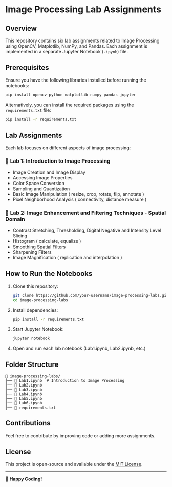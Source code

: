 # Image Processing Lab Assignments

## Overview
This repository contains six lab assignments related to Image Processing using OpenCV, Matplotlib, NumPy, and Pandas. Each assignment is implemented in a separate Jupyter Notebook (`.ipynb`) file.

## Prerequisites
Ensure you have the following libraries installed before running the notebooks:

```bash
pip install opencv-python matplotlib numpy pandas jupyter
```

Alternatively, you can install the required packages using the `requirements.txt` file:

```bash
pip install -r requirements.txt
```

## Lab Assignments
Each lab focuses on different aspects of image processing:

### 📌 **Lab 1: Introduction to Image Processing**
- Image Creation and Image Display
- Accessing Image Properties
- Color Space Conversion
- Sampling and Quantization
- Basic Image Manipulation ( resize, crop, rotate, flip, annotate )
- Pixel Neighborhood Analysis ( connectivity, distance measure )


### 📌 **Lab 2: Image Enhancement and Filtering Techniques - Spatial Domain**
- Contrast Stretching, Thresholding, Digital Negative and Intensity Level Slicing
- Histogram ( calculate, equalize )
- Smoothing Spatial Filters
- Sharpening Filters
- Image Magnification ( replication and interpolation )


## How to Run the Notebooks
1. Clone this repository:
   ```bash
   git clone https://github.com/your-username/image-processing-labs.git
   cd image-processing-labs
   ```
2. Install dependencies:
   ```bash
   pip install -r requirements.txt
   ```
3. Start Jupyter Notebook:
   ```bash
   jupyter notebook
   ```
4. Open and run each lab notebook (Lab1.ipynb, Lab2.ipynb, etc.)

## Folder Structure
```
📂 image-processing-labs/
├── 📜 Lab1.ipynb  # Introduction to Image Processing
├── 📜 Lab2.ipynb  
├── 📜 Lab3.ipynb  
├── 📜 Lab4.ipynb  
├── 📜 Lab5.ipynb
├── 📜 Lab6.ipynb 
├── 📜 requirements.txt 
```

## Contributions
Feel free to contribute by improving code or adding more assignments.

## License
This project is open-source and available under the [MIT License](LICENSE).

---
🚀 **Happy Coding!**

